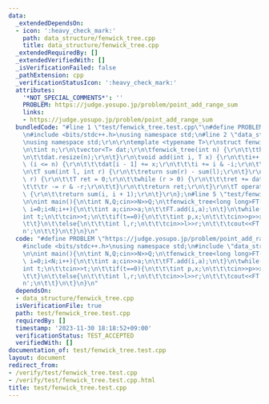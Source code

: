 ```yaml
---
data:
  _extendedDependsOn:
  - icon: ':heavy_check_mark:'
    path: data_structure/fenwick_tree.cpp
    title: data_structure/fenwick_tree.cpp
  _extendedRequiredBy: []
  _extendedVerifiedWith: []
  _isVerificationFailed: false
  _pathExtension: cpp
  _verificationStatusIcon: ':heavy_check_mark:'
  attributes:
    '*NOT_SPECIAL_COMMENTS*': ''
    PROBLEM: https://judge.yosupo.jp/problem/point_add_range_sum
    links:
    - https://judge.yosupo.jp/problem/point_add_range_sum
  bundledCode: "#line 1 \"test/fenwick_tree.test.cpp\"\n#define PROBLEM \"https://judge.yosupo.jp/problem/point_add_range_sum\"\
    \n#include <bits/stdc++.h>\nusing namespace std;\n#line 2 \"data_structure/fenwick_tree.cpp\"\
    \nusing namespace std;\r\n\r\ntemplate <typename T>\r\nstruct fenwick_tree {\r\
    \n\tint n;\r\n\tvector<T> dat;\r\n\tfenwick_tree(int n) {\r\n\t\tthis->n = n;\r\
    \n\t\tdat.resize(n);\r\n\t}\r\n\tvoid add(int i, T x) {\r\n\t\ti++;\r\n\t\twhile\
    \ (i <= n) {\r\n\t\t\tdat[i - 1] += x;\r\n\t\t\ti += i & -i;\r\n\t\t}\r\n\t}\r\
    \n\tT sum(int l, int r) {\r\n\t\treturn sum(r) - sum(l);\r\n\t}\r\n\tT sum(int\
    \ r) {\r\n\t\tT ret = 0;\r\n\t\twhile (r > 0) {\r\n\t\t\tret += dat[r - 1];\r\n\
    \t\t\tr -= r & -r;\r\n\t\t}\r\n\t\treturn ret;\r\n\t}\r\n\tT operator[](int i)\
    \ {\r\n\t\treturn sum(i, i + 1);\r\n\t}\r\n};\n#line 5 \"test/fenwick_tree.test.cpp\"\
    \n\nint main(){\n\tint N,Q;cin>>N>>Q;\n\tfenwick_tree<long long>FT(N);\n\tfor(int\
    \ i=0;i<N;i++){\n\t\tint a;cin>>a;\n\t\tFT.add(i,a);\n\t}\n\twhile(Q--){\n\t\t\
    int t;\n\t\tcin>>t;\n\t\tif(t==0){\n\t\t\tint p,x;\n\t\t\tcin>>p>>x;\n\t\t\tFT.add(p,x);\n\
    \t\t}\n\t\telse{\n\t\t\tint l,r;\n\t\t\tcin>>l>>r;\n\t\t\tcout<<FT.sum(l,r)<<'\\\
    n';\n\t\t}\n\t}\n}\n"
  code: "#define PROBLEM \"https://judge.yosupo.jp/problem/point_add_range_sum\"\n\
    #include <bits/stdc++.h>\nusing namespace std;\n#include \"data_structure/fenwick_tree.cpp\"\
    \n\nint main(){\n\tint N,Q;cin>>N>>Q;\n\tfenwick_tree<long long>FT(N);\n\tfor(int\
    \ i=0;i<N;i++){\n\t\tint a;cin>>a;\n\t\tFT.add(i,a);\n\t}\n\twhile(Q--){\n\t\t\
    int t;\n\t\tcin>>t;\n\t\tif(t==0){\n\t\t\tint p,x;\n\t\t\tcin>>p>>x;\n\t\t\tFT.add(p,x);\n\
    \t\t}\n\t\telse{\n\t\t\tint l,r;\n\t\t\tcin>>l>>r;\n\t\t\tcout<<FT.sum(l,r)<<'\\\
    n';\n\t\t}\n\t}\n}\n"
  dependsOn:
  - data_structure/fenwick_tree.cpp
  isVerificationFile: true
  path: test/fenwick_tree.test.cpp
  requiredBy: []
  timestamp: '2023-11-30 18:18:52+09:00'
  verificationStatus: TEST_ACCEPTED
  verifiedWith: []
documentation_of: test/fenwick_tree.test.cpp
layout: document
redirect_from:
- /verify/test/fenwick_tree.test.cpp
- /verify/test/fenwick_tree.test.cpp.html
title: test/fenwick_tree.test.cpp
---
```

